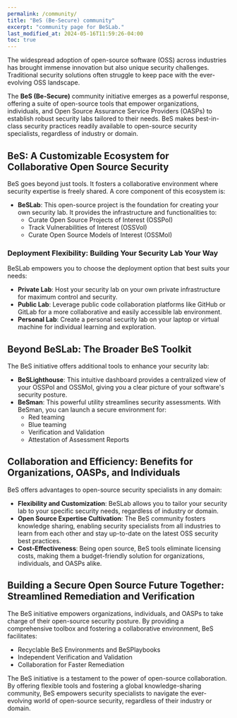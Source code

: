 ```yaml
---
permalink: /community/
title: "BeS (Be-Secure) community"
excerpt: "community page for BeSLab."
last_modified_at: 2024-05-16T11:59:26-04:00
toc: true
---
```


The widespread adoption of open-source software (OSS) across industries has brought immense innovation but also unique security challenges. Traditional security solutions often struggle to keep pace with the ever-evolving OSS landscape.

The **BeS (Be-Secure)** community initiative emerges as a powerful response, offering a suite of open-source tools that empower organizations, individuals, and Open Source Assurance Service Providers (OASPs) to establish robust security labs tailored to their needs. BeS makes best-in-class security practices readily available to open-source security specialists, regardless of industry or domain.

## BeS: A Customizable Ecosystem for Collaborative Open Source Security

BeS goes beyond just tools. It fosters a collaborative environment where security expertise is freely shared. A core component of this ecosystem is:

- **BeSLab**: This open-source project is the foundation for creating your own security lab. It provides the infrastructure and functionalities to:
  - Curate Open Source Projects of Interest (OSSPoI)
  - Track Vulnerabilities of Interest (OSSVoI)
  - Curate Open Source Models of Interest (OSSMoI)

### Deployment Flexibility: Building Your Security Lab Your Way

BeSLab empowers you to choose the deployment option that best suits your needs:

- **Private Lab**: Host your security lab on your own private infrastructure for maximum control and security.
- **Public Lab**: Leverage public code collaboration platforms like GitHub or GitLab for a more collaborative and easily accessible lab environment.
- **Personal Lab**: Create a personal security lab on your laptop or virtual machine for individual learning and exploration.

## Beyond BeSLab: The Broader BeS Toolkit

The BeS initiative offers additional tools to enhance your security lab:

- **BeSLighthouse**: This intuitive dashboard provides a centralized view of your OSSPoI and OSSMoI, giving you a clear picture of your software's security posture.
- **BeSman**: This powerful utility streamlines security assessments. With BeSman, you can launch a secure environment for:
  - Red teaming
  - Blue teaming
  - Verification and Validation
  - Attestation of Assessment Reports

## Collaboration and Efficiency: Benefits for Organizations, OASPs, and Individuals

BeS offers advantages to open-source security specialists in any domain:

- **Flexibility and Customization**: BeSLab allows you to tailor your security lab to your specific security needs, regardless of industry or domain.
- **Open Source Expertise Cultivation**: The BeS community fosters knowledge sharing, enabling security specialists from all industries to learn from each other and stay up-to-date on the latest OSS security best practices.
- **Cost-Effectiveness**: Being open source, BeS tools eliminate licensing costs, making them a budget-friendly solution for organizations, individuals, and OASPs alike.

## Building a Secure Open Source Future Together: Streamlined Remediation and Verification

The BeS initiative empowers organizations, individuals, and OASPs to take charge of their open-source security posture. By providing a comprehensive toolbox and fostering a collaborative environment, BeS facilitates:

- Recyclable BeS Environments and BeSPlaybooks
- Independent Verification and Validation
- Collaboration for Faster Remediation

The BeS initiative is a testament to the power of open-source collaboration. By offering flexible tools and fostering a global knowledge-sharing community, BeS empowers security specialists to navigate the ever-evolving world of open-source security, regardless of their industry or domain.
